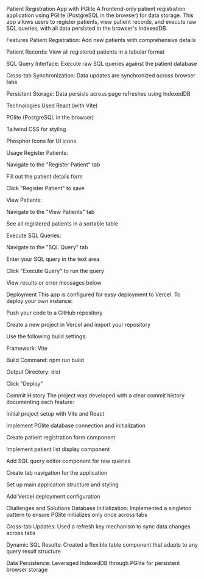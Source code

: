 Patient Registration App with PGlite
A frontend-only patient registration application using PGlite (PostgreSQL in the browser) for data storage. This app allows users to register patients, view patient records, and execute raw SQL queries, with all data persisted in the browser's IndexedDB.

Features
Patient Registration: Add new patients with comprehensive details

Patient Records: View all registered patients in a tabular format

SQL Query Interface: Execute raw SQL queries against the patient database

Cross-tab Synchronization: Data updates are synchronized across browser tabs

Persistent Storage: Data persists across page refreshes using IndexedDB

Technologies Used
React (with Vite)

PGlite (PostgreSQL in the browser)

Tailwind CSS for styling

Phosphor Icons for UI icons



Usage
Register Patients:

Navigate to the "Register Patient" tab

Fill out the patient details form

Click "Register Patient" to save

View Patients:

Navigate to the "View Patients" tab

See all registered patients in a sortable table

Execute SQL Queries:

Navigate to the "SQL Query" tab

Enter your SQL query in the text area

Click "Execute Query" to run the query

View results or error messages below

Deployment
This app is configured for easy deployment to Vercel. To deploy your own instance:

Push your code to a GitHub repository

Create a new project in Vercel and import your repository

Use the following build settings:

Framework: Vite

Build Command: npm run build

Output Directory: dist

Click "Deploy"

Commit History
The project was developed with a clear commit history documenting each feature:

Initial project setup with Vite and React

Implement PGlite database connection and initialization

Create patient registration form component

Implement patient list display component

Add SQL query editor component for raw queries

Create tab navigation for the application

Set up main application structure and styling

Add Vercel deployment configuration

Challenges and Solutions
Database Initialization: Implemented a singleton pattern to ensure PGlite initializes only once across tabs

Cross-tab Updates: Used a refresh key mechanism to sync data changes across tabs

Dynamic SQL Results: Created a flexible table component that adapts to any query result structure

Data Persistence: Leveraged IndexedDB through PGlite for persistent browser storage
